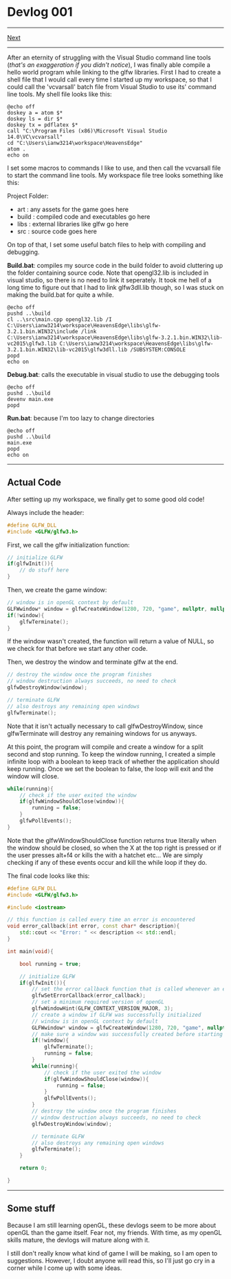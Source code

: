 # Devlog 001

***

[Next](002.md)

***

After an eternity of struggling with the Visual Studio command line tools (*that's an exaggeration if you didn't notice*), I was finally able compile a hello world program while linking to the glfw libraries. First I had to create a shell file that I would call every time I started up my workspace, so that I could call the 'vcvarsall' batch file from Visual Studio to use its' command line tools. My shell file looks like this:
```
@echo off
doskey a = atom $*
doskey ls = dir $*
doskey tx = pdflatex $*
call "C:\Program Files (x86)\Microsoft Visual Studio 14.0\VC\vcvarsall"
cd "C:\Users\ianw3214\workspace\HeavensEdge"
atom .
echo on
```
I set some macros to commands I like to use, and then call the vcvarsall file to start the command line tools. My workspace file tree looks something like this:

Project Folder:  
  - art : any assets for the game goes here
  - build : compiled code and executables go here
  - libs : external libraries like glfw go here
  - src : source code goes here

On top of that, I set some useful batch files to help with compiling and debugging.

**Build.bat**: compiles my source code in the build folder to avoid cluttering up the folder containing source code. Note that opengl32.lib is included in visual studio, so there is no need to link it seperately. It took me hell of a long time to figure out that I had to link glfw3dll.lib though, so I was stuck on making the build.bat for quite a while.
```
@echo off
pushd ..\build
cl ..\src\main.cpp opengl32.lib /I C:\Users\ianw3214\workspace\HeavensEdge\libs\glfw-3.2.1.bin.WIN32\include /link C:\Users\ianw3214\workspace\HeavensEdge\libs\glfw-3.2.1.bin.WIN32\lib-vc2015\glfw3.lib C:\Users\ianw3214\workspace\HeavensEdge\libs\glfw-3.2.1.bin.WIN32\lib-vc2015\glfw3dll.lib /SUBSYSTEM:CONSOLE
popd
echo on

```

**Debug.bat**: calls the executable in visual studio to use the debugging tools
```
@echo off
pushd ..\build
devenv main.exe
popd
```

**Run.bat**: because I'm too lazy to change directories
```
@echo off
pushd ..\build
main.exe
popd
echo on
```

***

## Actual Code

After setting up my workspace, we finally get to some good old code!

Always include the header:
```c++
#define GLFW_DLL
#include <GLFW/glfw3.h>
```

First, we call the glfw initialization function:
```c++
// initialize GLFW
if(glfwInit()){
    // do stuff here
}
```

Then, we create the game window:
```c++
// window is in openGL context by default
GLFWwindow* window = glfwCreateWindow(1280, 720, "game", nullptr, nullptr);
if(!window){
    glfwTerminate();
}
```
If the window wasn't created, the function will return a value of NULL, so we check for that before we start any other code.

Then, we destroy the window and terminate glfw at the end.
```c++
// destroy the window once the program finishes
// window destruction always succeeds, no need to check
glfwDestroyWindow(window);

// terminate GLFW
// also destroys any remaining open windows
glfwTerminate();
```
Note that it isn't actually necessary to call glfwDestroyWindow, since glfwTerminate will destroy any remaining windows for us anyways.

At this point, the program will compile and create a window for a split second and stop running. To keep the window running, I created a simple infinite loop with a boolean to keep track of whether the application should keep running. Once we set the boolean to false, the loop will exit and the window will close.
```c++
while(running){
    // check if the user exited the window
    if(glfwWindowShouldClose(window)){
        running = false;
    }
    glfwPollEvents();
}
```
Note that the glfwWindowShouldClose function returns true literally when the window should be closed, so when the X at the top right is pressed or if the user presses alt+f4 or kills the with a hatchet etc... We are simply checking if any of these events occur and kill the while loop if they do.

The final code looks like this:
```c++
#define GLFW_DLL
#include <GLFW/glfw3.h>

#include <iostream>

// this function is called every time an error is encountered
void error_callback(int error, const char* description){
    std::cout << "Error: " << description << std::endl;
}

int main(void){

    bool running = true;

    // initialize GLFW
    if(glfwInit()){
        // set the error callback function that is called whenever an error occurs
        glfwSetErrorCallback(error_callback);
        // set a minimum required version of openGL
        glfwWindowHint(GLFW_CONTEXT_VERSION_MAJOR, 3);
        // create a window if GLFW was successfully initialized
        // window is in openGL context by default
        GLFWwindow* window = glfwCreateWindow(1280, 720, "game", nullptr, nullptr);
        // make sure a window was successfully created before starting the game
        if(!window){
            glfwTerminate();
            running = false;
        }
        while(running){
            // check if the user exited the window
            if(glfwWindowShouldClose(window)){
                running = false;
            }
            glfwPollEvents();
        }
        // destroy the window once the program finishes
        // window destruction always succeeds, no need to check
        glfwDestroyWindow(window);

        // terminate GLFW
        // also destroys any remaining open windows
        glfwTerminate();
    }

    return 0;

}
```

***

## Some stuff

Because I am still learning openGL, these devlogs seem to be more about openGL than the game itself. Fear not, my friends. With time, as my openGL skills mature, the devlogs will mature along with it.

I still don't really know what kind of game I will be making, so I am open to suggestions. However, I doubt anyone will read this, so I'll just go cry in a corner while I come up with some ideas.
